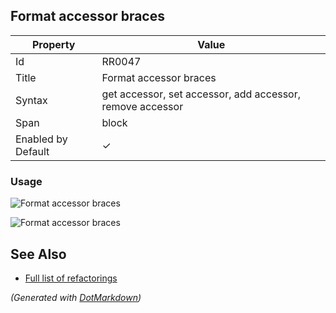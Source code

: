 ## Format accessor braces

| Property           | Value                                                     |
| ------------------ | --------------------------------------------------------- |
| Id                 | RR0047                                                    |
| Title              | Format accessor braces                                    |
| Syntax             | get accessor, set accessor, add accessor, remove accessor |
| Span               | block                                                     |
| Enabled by Default | &#x2713;                                                  |

### Usage

![Format accessor braces](../../images/refactorings/FormatAccessorBracesOnMultipleLines.png)

![Format accessor braces](../../images/refactorings/FormatAccessorBracesOnSingleLine.png)

## See Also

* [Full list of refactorings](Refactorings.md)


*\(Generated with [DotMarkdown](http://github.com/JosefPihrt/DotMarkdown)\)*